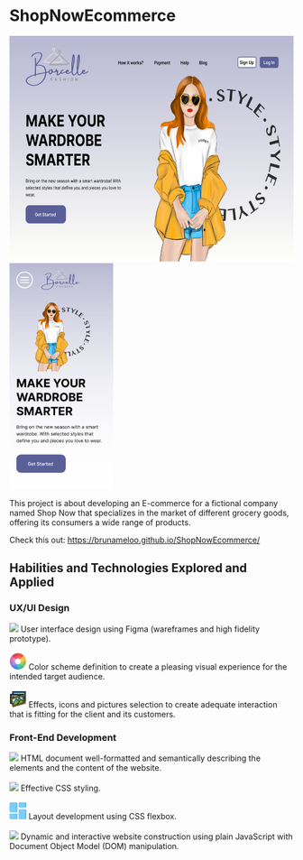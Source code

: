 # ShopNowEcommerce

<div style = "display: inlin_block">
<img src="https://github.com/brunameloo/BorcelleFashionResponsiveLandingPage/blob/main/img/borcelle-desktop-ui.svg" height="400"/>
<img src="https://github.com/brunameloo/BorcelleFashionResponsiveLandingPage/blob/main/img/borcelle-mobile-ui.svg" height="400"/>
</div>

This project is about developing an E-commerce for a fictional company named Shop Now that specializes in the market of different grocery goods, offering its consumers a wide range of products. 

Check this out:
https://brunameloo.github.io/ShopNowEcommerce/

## Habilities and Technologies Explored and Applied

### UX/UI Design

<div style="display: inline_block">
  <img src="https://cdn.jsdelivr.net/gh/devicons/devicon/icons/figma/figma-original.svg" width="30px"/>          
  User interface design using Figma (wareframes and high fidelity prototype).
</div>
<br>
<div style="display: inline_block">
  <img src="https://github.com/brunameloo/ReadMeIcons/blob/main/color%20palette.png" width="30px"/>          
  Color scheme definition to create a pleasing visual experience for the intended target audience.
</div>
<br>
<div style="display: inline_block">
  <img src="https://github.com/brunameloo/ReadMeIcons/blob/main/gallery.png" width="30px"/>          
  Effects, icons and pictures selection to create adequate interaction that is fitting for the client and its customers.
</div>

### Front-End Development

<div style="display: inline_block">  
  <img src="https://cdn.jsdelivr.net/gh/devicons/devicon/icons/html5/html5-original.svg" width="30px"/>                   
  HTML document well-formatted and semantically describing the elements and the content of the website.
</div>
<br>
<div style="display: inline_block">  
  <img src="https://cdn.jsdelivr.net/gh/devicons/devicon/icons/css3/css3-original.svg" width="30px"/>          
  Effective CSS styling.
</div>
<br>
<div style="display: inline_block">  
  <img src="https://github.com/brunameloo/ReadMeIcons/blob/main/layout.png" width="30px"/>          
  Layout development using CSS flexbox.
</div>
<br>
<div style="display: inline_block">  
  <img src="https://cdn.jsdelivr.net/gh/devicons/devicon/icons/javascript/javascript-original.svg" width="30px" />                   
  Dynamic and interactive website construction using plain JavaScript with Document Object Model (DOM) manipulation.
</div>

